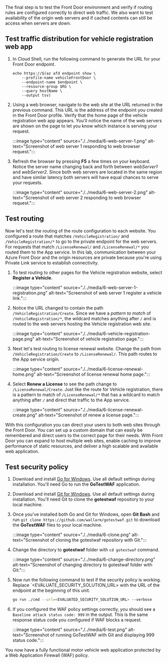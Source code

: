 The final step is to test the Front Door environment and verify if routing rules are configured correctly to direct web traffic. We also want to test availability of the origin web servers and if cached contents can still be access when servers are down.

## Test traffic distribution for vehicle registration web app

1. In Cloud Shell, run the following command to generate the URL for your Front Door endpoint.

    ```azurecli
    echo https://$(az afd endpoint show \
        --profile-name vehicleFrontDoor \
        --endpoint-name $endpoint \
        --resource-group $RG \
        --query hostName \
        --output tsv)
    ```

1. Using a web browser, navigate to the web site at the URL returned in the previous command. This URL is the address of the endpoint you created in the Front Door profile. Verify that the home page of the vehicle registration web app appears. You'll notice the name of the web servers are shown on the page to let you know which instance is serving your request.

    :::image type="content" source="./../media/6-web-server-1.png" alt-text="Screenshot of web server 1 responding to web browser request.":::

1. Refresh the browser by pressing **F5** a few times on your keyboard. Notice the server name changing back and forth between *webServer1* and *webServer2*. Since both web servers are located in the same region and have similar latency both servers will have equal chances to serve your requests.

    :::image type="content" source="./../media/6-web-server-2.png" alt-text="Screenshot of web server 2 responding to web browser request.":::

## Test routing

Now let's test the routing of the route configuration to each website. You configured a route that matches `/VehicleRegistration/` and `/VehicleRegistration/*` to go to the private endpoint for the web servers. For requests that match `/LicenseRenewal/` and `/LicenseRenewal/*` you routed them to the App service. In this lab, communication between your Azure Front Door and the origin resources are private because you're using Private Link service to establish connectivity.

1. To test routing to other pages for the Vehicle registration website, select **Register a Vehicle**. 

    :::image type="content" source="./../media/6-web-server-1-registration.png" alt-text="Screenshot of web server 1 register a vehicle link.":::

1. Notice the URL changed to contain the path `/VehicleRegistration/Create`. Since we have a *pattern to match* of `/VehicleRegistration/*`, the wildcard matches anything after `/` and is routed to the web servers hosting the Vehicle registration web site.

    :::image type="content" source="./../media/6-vehicle-registration-page.png" alt-text="Screenshot of vehicle registration page.":::

1. Next let's test routing to license renewal website. Change the path from `/VehicleRegistration/Create` to `/LicenseRenewal/`. This path routes to the App service origin.

    :::image type="content" source="./../media/6-license-renewal-home.png" alt-text="Screenshot of license renewal home page.":::

1. Select **Renew a License** to see the path change to `/LicenseRenewal/Create`. Just like the route for Vehicle registration, there is a pattern to match of `/LicenseRenewal/*` that has a wildcard to match anything after `/` and direct that traffic to the App service.

    :::image type="content" source="./../media/6-license-renewal-create.png" alt-text="Screenshot of renew a license page.":::

With this configuration you can direct your users to both web sites through the Front Door. You can set up a custom domain that can easily be remembered and direct users to the correct page for their needs. With Front Door you can expand to host multiple web sites, enable caching to improve performance of static resources, and deliver a high scalable and available web application.

## Test security policy

1. Download and install [Go for Windows](https://go.dev/doc/install). Use all default settings during installation. You'll need Go to run the **GoTestWAF** application.

1. Download and install [Git for Windows](https://git-scm.com/download/win). Use all default settings during installation. You'll need Git to clone the **gotestwaf** repository to your local machine.

1. Once you've installed both Go and Git for Windows, open **Git Bash** and run `git clone https://github.com/wallarm/gotestwaf.git` to download the **GoTestWAF** files to your local machine.

    :::image type="content" source="./../media/6-clone.png" alt-text="Screenshot of cloning the gotestwaf repository with Git.":::

1. Change the directory to **gotestwaf** folder with `cd gotestwaf` command.

    :::image type="content" source="./../media/6-change-directory.png" alt-text="Screenshot of changing directory to gotestwaf folder with Git.":::

1. Now run the following command to test if the security policy is working. Replace `<EVALUATE_SECURITY_SOLUTION_URL> with the URL of the endpoint at the beginning of this unit.

    ```bash
    go run ./cmd --url=<EVALUATED_SECURITY_SOLUTION_URL> --verbose
    ```

1. If you configured the WAF policy settings correctly, you should see a `Baseline attack status code: 999` in the output. This is the same response status code you configured if WAF blocks a request.

    :::image type="content" source="./../media/6-test.png" alt-text="Screenshot of running GoTestWAF with Git and displaying 999 status code.":::

You now have a fully functional motor vehicle web application protected by a Web Application Firewall (WAF) policy.
